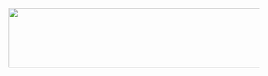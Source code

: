 
<a href="https://www.gitanimals.org/en_US?utm_medium=image&utm_source=yubin623&utm_content=line">
  <img
    src="https://render.gitanimals.org/lines/yubin623"
    width="600"
    height="120"
  />
</a>
  
